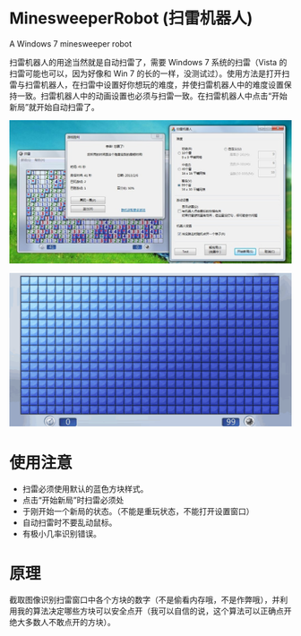 # MinesweeperRobot (扫雷机器人)
A Windows 7 minesweeper robot

扫雷机器人的用途当然就是自动扫雷了，需要 Windows 7 系统的扫雷（Vista 的扫雷可能也可以，因为好像和 Win 7 的长的一样，没测试过）。使用方法是打开扫雷与扫雷机器人，在扫雷中设置好你想玩的难度，并使扫雷机器人中的难度设置保持一致。扫雷机器人中的动画设置也必须与扫雷一致。在扫雷机器人中点击“开始新局”就开始自动扫雷了。

![Snapshot](https://raw.githubusercontent.com/kfstorm/MinesweeperRobot/master/github/snapshot.jpg)

![Animation](https://raw.githubusercontent.com/kfstorm/MinesweeperRobot/master/github/MinesweeperRobot_Animation.gif)

# 使用注意
- 扫雷必须使用默认的蓝色方块样式。
- 点击“开始新局”时扫雷必须处
- 于刚开始一个新局的状态。（不能是重玩状态，不能打开设置窗口）
- 自动扫雷时不要乱动鼠标。
- 有极小几率识别错误。

# 原理
截取图像识别扫雷窗口中各个方块的数字（不是偷看内存哦，不是作弊哦），并利用我的算法决定哪些方块可以安全点开（我可以自信的说，这个算法可以正确点开绝大多数人不敢点开的方块）。